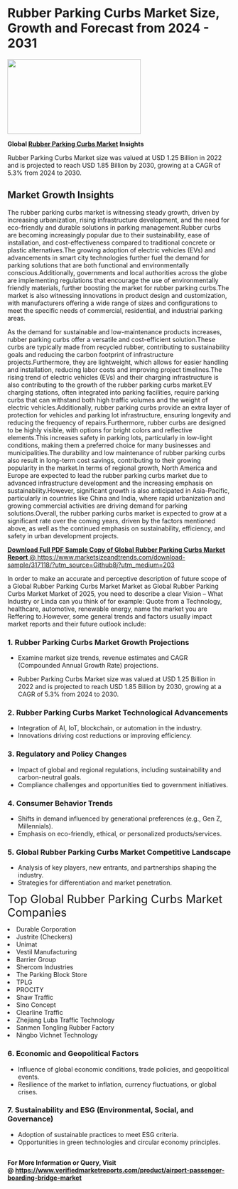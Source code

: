 <H1>Rubber Parking Curbs Market Size, Growth and Forecast from 2024 - 2031</H1><img class="aligncenter size-medium wp-image-584254" src="https://thirdeyenews.in/wp-content/uploads/2024/09/Global-Market-Research-300x168.jpeg" alt="" width="300" height="168" /><p><strong>Global&nbsp;<a href="https://www.marketsizeandtrends.com/download-sample/317118/?utm_source=Github8j?utm_medium=203">Rubber Parking Curbs Market</a> Insights</strong></p><p>Rubber Parking Curbs Market size was valued at USD 1.25 Billion in 2022 and is projected to reach USD 1.85 Billion by 2030, growing at a CAGR of 5.3% from 2024 to 2030.</p><p><h2>Market Growth Insights</h2> <p>The rubber parking curbs market is witnessing steady growth, driven by increasing urbanization, rising infrastructure development, and the need for eco-friendly and durable solutions in parking management.Rubber curbs are becoming increasingly popular due to their sustainability, ease of installation, and cost-effectiveness compared to traditional concrete or plastic alternatives.The growing adoption of electric vehicles (EVs) and advancements in smart city technologies further fuel the demand for parking solutions that are both functional and environmentally conscious.Additionally, governments and local authorities across the globe are implementing regulations that encourage the use of environmentally friendly materials, further boosting the market for rubber parking curbs.The market is also witnessing innovations in product design and customization, with manufacturers offering a wide range of sizes and configurations to meet the specific needs of commercial, residential, and industrial parking areas.</p> <p><a href="#"></a></p> <p>As the demand for sustainable and low-maintenance products increases, rubber parking curbs offer a versatile and cost-efficient solution.These curbs are typically made from recycled rubber, contributing to sustainability goals and reducing the carbon footprint of infrastructure projects.Furthermore, they are lightweight, which allows for easier handling and installation, reducing labor costs and improving project timelines.The rising trend of electric vehicles (EVs) and their charging infrastructure is also contributing to the growth of the rubber parking curbs market.EV charging stations, often integrated into parking facilities, require parking curbs that can withstand both high traffic volumes and the weight of electric vehicles.Additionally, rubber parking curbs provide an extra layer of protection for vehicles and parking lot infrastructure, ensuring longevity and reducing the frequency of repairs.Furthermore, rubber curbs are designed to be highly visible, with options for bright colors and reflective elements.This increases safety in parking lots, particularly in low-light conditions, making them a preferred choice for many businesses and municipalities.The durability and low maintenance of rubber parking curbs also result in long-term cost savings, contributing to their growing popularity in the market.In terms of regional growth, North America and Europe are expected to lead the rubber parking curbs market due to advanced infrastructure development and the increasing emphasis on sustainability.However, significant growth is also anticipated in Asia-Pacific, particularly in countries like China and India, where rapid urbanization and growing commercial activities are driving demand for parking solutions.Overall, the rubber parking curbs market is expected to grow at a significant rate over the coming years, driven by the factors mentioned above, as well as the continued emphasis on sustainability, efficiency, and safety in urban development projects.</p> <p><a href="#"></p><p><span class=""><strong>Download Full PDF Sample Copy of Global Rubber Parking Curbs Market Report</strong> @ <a href="https://www.marketsizeandtrends.com/download-sample/317118/?utm_source=Github8j?utm_medium=203" target="_blank">https://www.marketsizeandtrends.com/download-sample/317118/?utm_source=Github8j?utm_medium=203</a></span></p><p>In order to make an accurate and perceptive description of future scope of a Global&nbsp;Rubber Parking Curbs Market Market as Global&nbsp;Rubber Parking Curbs Market Market of 2025, you need to describe a clear Vision &ndash; What Industry or Linda can you think of for example: Quote from a Technology, healthcare, automotive, renewable energy, name the market you are Reffering to.However, some general trends and factors usually impact market reports and their future outlook include:</p><h3>1.&nbsp;<strong>Rubber Parking Curbs Market Growth Projections</strong></h3><ul><li>Examine market size trends, revenue estimates and CAGR (Compounded Annual Growth Rate) projections.</li><li><p>Rubber Parking Curbs Market size was valued at USD 1.25 Billion in 2022 and is projected to reach USD 1.85 Billion by 2030, growing at a CAGR of 5.3% from 2024 to 2030.</p></li></ul><h3>2.&nbsp;<strong>Rubber Parking Curbs Market Technological Advancements</strong></h3><ul><li>Integration of AI, IoT, blockchain, or automation in the industry.</li><li>Innovations driving cost reductions or improving efficiency.</li></ul><h3>3.&nbsp;<strong>Regulatory and Policy Changes</strong></h3><ul><li>Impact of global and regional regulations, including sustainability and carbon-neutral goals.</li><li>Compliance challenges and opportunities tied to government initiatives.</li></ul><h3>4.&nbsp;<strong>Consumer Behavior Trends</strong></h3><ul><li>Shifts in demand influenced by generational preferences (e.g., Gen Z, Millennials).</li><li>Emphasis on eco-friendly, ethical, or personalized products/services.</li></ul><h3>5.&nbsp;<strong>Global Rubber Parking Curbs Market Competitive Landscape</strong></h3><ul><li>Analysis of key players, new entrants, and partnerships shaping the industry.</li><li>Strategies for differentiation and market penetration.</li></ul><p data-pm-slice="1 1 []"><span style="color: inherit; font-family: inherit; font-size: 25px;">Top Global Rubber Parking Curbs Market Companies</span></p><div class="" data-test-id=""><p><li>Durable Corporation</li><li> Justrite (Checkers)</li><li> Unimat</li><li> Vestil Manufacturing</li><li> Barrier Group</li><li> Shercom Industries</li><li> The Parking Block Store</li><li> TPLG</li><li> PROCITY</li><li> Shaw Traffic</li><li> Sino Concept</li><li> Clearline Traffic</li><li> Zhejiang Luba Traffic Technology</li><li> Sanmen Tongling Rubber Factory</li><li> Ningbo Vichnet Technology</li></p></div><h3>6.&nbsp;<strong>Economic and Geopolitical Factors</strong></h3><ul><li>Influence of global economic conditions, trade policies, and geopolitical events.</li><li>Resilience of the market to inflation, currency fluctuations, or global crises.</li></ul><h3>7.&nbsp;<strong>Sustainability and ESG (Environmental, Social, and Governance)</strong></h3><ul><li>Adoption of sustainable practices to meet ESG criteria.</li><li>Opportunities in green technologies and circular economy principles.</li></ul><h2><strong style="font-size: 14px;">For More Information or Query, Visit @&nbsp;</strong><a style="background-color: #ffffff; font-size: 14px;" href="https://www.marketsizeandtrends.com/report/rubber-parking-curbs-market/" target="_blank">https://www.verifiedmarketreports.com/product/airport-passenger-boarding-bridge-market</a></h2>